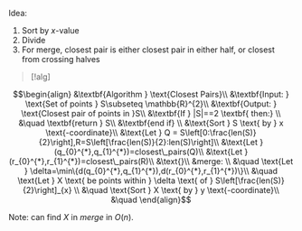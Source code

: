 
Idea: 
1. Sort by $x$-value
2. Divide 
3. For merge, closest pair is either closest pair in either half, or closest from crossing halves

>[!alg]

$$\begin{align}
&\textbf{Algorithm } \text{Closest Pairs}\\
&\textbf{Input: } \text{Set of points } S\subseteq \mathbb{R}^{2}\\
&\textbf{Output: } \text{Closest pair of points in }S\\
&\textbf{If } |S|==2 \textbf{ then:} \\
&\quad \textbf{return } S\\
&\textbf{end if} \\
&\text{Sort } S \text{ by } x \text{-coordinate}\\
&\text{Let } Q = S\left[0:\frac{len(S)}{2}\right],R=S\left[\frac{len(S)}{2}:len(S)\right]\\
&\text{Let }(q_{0}^{*},q_{1}^{*})=closest\_pairs(Q)\\
&\text{Let }(r_{0}^{*},r_{1}^{*})=closest\_pairs(R)\\
&\text{}\\
&merge: \\
&\quad \text{Let } \delta=\min\{d(q_{0}^{*},q_{1}^{*}),d(r_{0}^{*},r_{1}^{*})\}\\
&\quad \text{Let } X \text{ be points within } \delta \text{ of } S\left[\frac{len(S)}{2}\right]_{x} \\
&\quad \text{Sort } X \text{ by } y \text{-coordinate}\\
&\quad 
\end{align}$$

Note: can find $X$ in $merge$ in $O(n)$.
